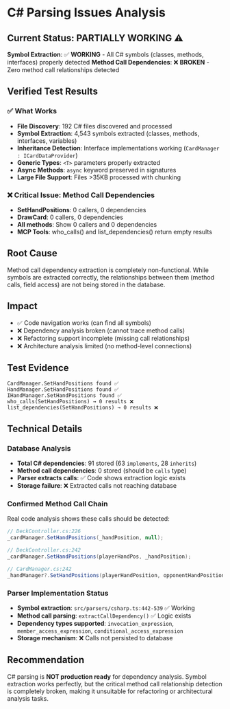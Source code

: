 # C# Parsing Issues Analysis

## Current Status: PARTIALLY WORKING ⚠️

**Symbol Extraction**: ✅ **WORKING** - All C# symbols (classes, methods, interfaces) properly detected
**Method Call Dependencies**: ❌ **BROKEN** - Zero method call relationships detected

## Verified Test Results

### ✅ What Works
- **File Discovery**: 192 C# files discovered and processed
- **Symbol Extraction**: 4,543 symbols extracted (classes, methods, interfaces, variables)
- **Inheritance Detection**: Interface implementations working (`CardManager : ICardDataProvider`)
- **Generic Types**: `<T>` parameters properly extracted
- **Async Methods**: `async` keyword preserved in signatures
- **Large File Support**: Files >35KB processed with chunking

### ❌ Critical Issue: Method Call Dependencies
- **SetHandPositions**: 0 callers, 0 dependencies
- **DrawCard**: 0 callers, 0 dependencies
- **All methods**: Show 0 callers and 0 dependencies
- **MCP Tools**: who_calls() and list_dependencies() return empty results

## Root Cause
Method call dependency extraction is completely non-functional. While symbols are extracted correctly, the relationships between them (method calls, field access) are not being stored in the database.

## Impact
- ✅ Code navigation works (can find all symbols)
- ❌ Dependency analysis broken (cannot trace method calls)
- ❌ Refactoring support incomplete (missing call relationships)
- ❌ Architecture analysis limited (no method-level connections)

## Test Evidence
```
CardManager.SetHandPositions found ✅
HandManager.SetHandPositions found ✅
IHandManager.SetHandPositions found ✅
who_calls(SetHandPositions) → 0 results ❌
list_dependencies(SetHandPositions) → 0 results ❌
```

## Technical Details

### Database Analysis
- **Total C# dependencies**: 91 stored (63 `implements`, 28 `inherits`)
- **Method call dependencies**: 0 stored (should be `calls` type)
- **Parser extracts calls**: ✅ Code shows extraction logic exists
- **Storage failure**: ❌ Extracted calls not reaching database

### Confirmed Method Call Chain
Real code analysis shows these calls should be detected:
```csharp
// DeckController.cs:226
_cardManager.SetHandPositions(_handPosition, null);

// DeckController.cs:242
_cardManager.SetHandPositions(playerHandPos, _handPosition);

// CardManager.cs:242
_handManager?.SetHandPositions(playerHandPosition, opponentHandPosition);
```

### Parser Implementation Status
- **Symbol extraction**: `src/parsers/csharp.ts:442-539` ✅ Working
- **Method call parsing**: `extractCallDependency()` ✅ Logic exists
- **Dependency types supported**: `invocation_expression`, `member_access_expression`, `conditional_access_expression`
- **Storage mechanism**: ❌ Calls not persisted to database

## Recommendation
C# parsing is **NOT production ready** for dependency analysis. Symbol extraction works perfectly, but the critical method call relationship detection is completely broken, making it unsuitable for refactoring or architectural analysis tasks.